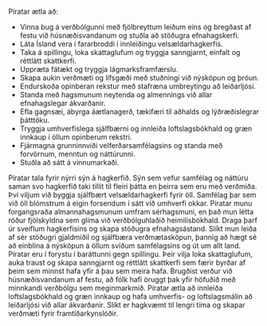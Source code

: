 Píratar ætla að:

- Vinna bug á verðbólgunni með fjölbreyttum leiðum eins og bregðast af festu við húsnæðisvandanum og stuðla að stöðugra efnahagskerfi.
- Láta Ísland vera í fararbroddi í innleiðingu velsældarhagkerfis.
- Taka á spillingu, loka skattaglufum og tryggja sanngjarnt, einfalt og réttlátt skattkerfi.
- Uppræta fátækt og tryggja lágmarksframfærslu.
- Skapa aukin verðmæti og lífsgæði með stuðningi við nýsköpun og þróun.
- Endurskoða opinberan rekstur með stafræna umbreytingu að leiðarljósi.
- Standa með hagsmunum neytenda og almennings við allar efnahagslegar ákvarðanir.
- Efla gagnsæi, ábyrga áætlanagerð, tækifæri til aðhalds og lýðræðislegrar þátttöku.
- Tryggja umhverfislega sjálfbærni og innleiða loftslagsbókhald og græn innkaup í öllum opinberum rekstri.
- Fjármagna grunninnviði velferðarsamfélagsins og standa með forvörnum, menntun og náttúrunni.
- Stuðla að sátt á vinnumarkaði.

Píratar tala fyrir nýrri sýn á hagkerfið. Sýn sem vefur samfélag og náttúru saman svo hagkerfið taki tillit til fleiri þátta en þeirra sem eru með verðmiða. Því viljum við byggja sjálfbært velsældarhagkerfi fyrir öll. Samfélag þar sem við öll blómstrum á eigin forsendum í sátt við umhverfi okkar. 
Píratar munu forgangsraða almannahagsmunum umfram sérhagsmuni, en það mun létta róður fjölskyldna sem glíma við verðbólguhlaðið heimilisbókhald. Draga þarf úr sveiflum hagkerfisins og skapa stöðugra efnahagsástand. Slíkt mun leiða af sér stöðugri gjaldmiðil og sjálfbæra verðmætasköpun, þannig að hægt sé að einblína á nýsköpun á öllum sviðum samfélagsins og út um allt land. 
Píratar eru í forystu í baráttunni gegn spillingu. Þeir vilja loka skattaglufum, auka traust og skapa sanngjarnt og réttlátt skattkerfi sem færir byrðar af þeim sem minnst hafa yfir á þau sem meira hafa.
Brugðist verður við húsnæðisvandanum af festu, að fólk hafi öruggt þak yfir höfuðið með minnkandi verðbólgu sem meginmarkmið. 
Píratar ætla að innleiða loftslagsbókhald og græn innkaup og hafa umhverfis- og loftslagsmálin að leiðarljósi við allar ákvarðanir. Slíkt er hagkvæmt til lengri tíma og skapar verðmæti fyrir framtíðarkynslóðir.
